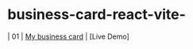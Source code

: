 # business-card-react-vite-

| 01  | [My business card](https://superb-unicorn-c857fb.netlify.app/)                             | [Live Demo]
